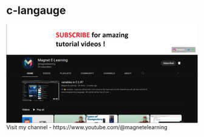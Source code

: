 # c-langauge
<img src="https://github.com/sinigami666/c-langauge-notes/blob/main/magnetelearning.png" alt="Magnet E-Lerning">
Visit my channel - https://www.youtube.com/@magnetelearning
